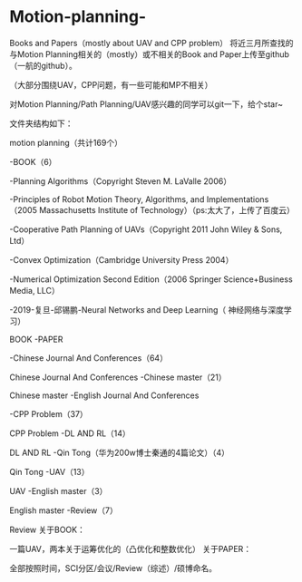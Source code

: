 # Motion-planning-
Books and Papers（mostly about UAV and CPP problem）
将近三月所查找的与Motion Planning相关的（mostly）或不相关的Book and Paper上传至github（一航的github）。

（大部分围绕UAV，CPP问题，有一些可能和MP不相关）

对Motion Planning/Path Planning/UAV感兴趣的同学可以git一下，给个star~

文件夹结构如下：

motion planning（共计169个）

-BOOK（6）

-Planning Algorithms（Copyright Steven M. LaValle 2006）

-Principles of Robot Motion Theory, Algorithms, and Implementations（2005 Massachusetts Institute of Technology）（ps:太大了，上传了百度云）

-Cooperative Path Planning of UAVs（Copyright 2011 John Wiley & Sons, Ltd）

-Convex Optimization（Cambridge University Press 2004）

-Numerical Optimization Second Edition（2006 Springer Science+Business Media, LLC）

-2019-复旦-邱锡鹏-Neural Networks and Deep Learning（ 神经网络与深度学习）


BOOK
-PAPER

-Chinese Journal And Conferences（64）


Chinese Journal And Conferences
-Chinese master（21）


Chinese master
-English Journal And Conferences

-CPP Problem（37）


CPP Problem
-DL AND RL（14）


DL AND RL
-Qin Tong（华为200w博士秦通的4篇论文）（4）


Qin Tong
-UAV（13）


UAV
-English master（3）


English master
-Review（7）


Review
关于BOOK：

一篇UAV，两本关于运筹优化的（凸优化和整数优化）
关于PAPER：

全部按照时间，SCI分区/会议/Review（综述）/硕博命名。
